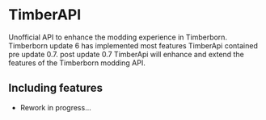 # TimberAPI

Unofficial API to enhance the modding experience in Timberborn.  
Timberborn update 6 has implemented most features TimberApi contained pre update 0.7.
post update 0.7 TimberApi will enhance and extend the features of the Timberborn modding API.

## Including features

- Rework in progress...